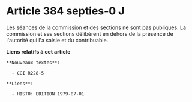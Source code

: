 # Article 384 septies-0 J

Les séances de la commission et des sections ne sont pas publiques. La commission et ses sections délibèrent en dehors de la
présence de l'autorité qui l'a saisie et du contribuable.

**Liens relatifs à cet article**

	**Nouveaux textes**:

	  - CGI R228-5

	**Liens**:

	  - HISTO: EDITION 1979-07-01
